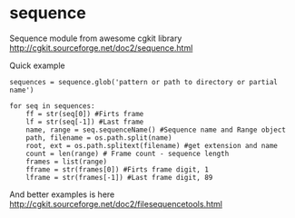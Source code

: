 sequence
========

Sequence module from awesome cgkit library
http://cgkit.sourceforge.net/doc2/sequence.html

Quick example

	sequences = sequence.glob('pattern or path to directory or partial name')

    for seq in sequences:
        ff = str(seq[0]) #Firts frame
        lf = str(seq[-1]) #Last frame
        name, range = seq.sequenceName() #Sequence name and Range object
        path, filename = os.path.split(name) 
        root, ext = os.path.splitext(filename) #get extension and name
        count = len(range) # Frame count - sequence length 
        frames = list(range)
        fframe = str(frames[0]) #Firts frame digit, 1
        lframe = str(frames[-1]) #Last frame digit, 89

And better examples is here http://cgkit.sourceforge.net/doc2/filesequencetools.html